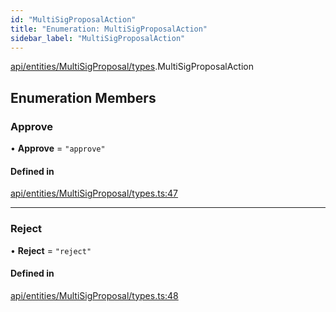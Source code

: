 ```yaml
---
id: "MultiSigProposalAction"
title: "Enumeration: MultiSigProposalAction"
sidebar_label: "MultiSigProposalAction"
---
```


[api/entities/MultiSigProposal/types](../../../../../../modules/API/Entities/MultiSigProposal/Types/Types.md).MultiSigProposalAction

## Enumeration Members

### Approve

• **Approve** = ``"approve"``

#### Defined in

[api/entities/MultiSigProposal/types.ts:47](https://github.com/PolymeshAssociation/polymesh-sdk/blob/372a67e5d/src/api/entities/MultiSigProposal/types.ts#L47)

___

### Reject

• **Reject** = ``"reject"``

#### Defined in

[api/entities/MultiSigProposal/types.ts:48](https://github.com/PolymeshAssociation/polymesh-sdk/blob/372a67e5d/src/api/entities/MultiSigProposal/types.ts#L48)
